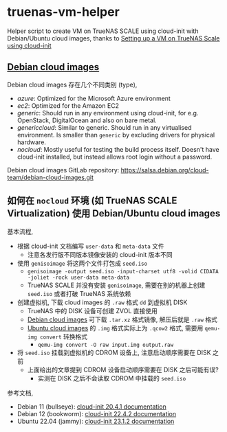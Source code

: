 
# truenas-vm-helper

Helper script to create VM on TrueNAS SCALE using cloud-init with Debian/Ubuntu cloud images,
thanks to [Setting up a VM on TrueNAS Scale using cloud-init](https://blog.robertorosario.com/setting-up-a-vm-on-truenas-scale-using-cloud-init/)

## [Debian cloud images](https://cloud.debian.org/images/cloud/)

Debian cloud images 存在几个不同类别 (type),

- _azure_: Optimized for the Microsoft Azure environment
- _ec2_: Optimized for the Amazon EC2
- _generic_: Should run in any environment using cloud-init, for e.g. OpenStack, DigitalOcean and also on bare metal.
- _genericcloud_: Similar to generic. Should run in any virtualised environment. Is smaller than `generic` by excluding drivers for physical hardware.
- _nocloud_: Mostly useful for testing the build process itself. Doesn't have cloud-init installed, but instead allows root login without a password.

Debian cloud images GitLab repository: https://salsa.debian.org/cloud-team/debian-cloud-images.git

## 如何在 `nocloud` 环境 (如 TrueNAS SCALE Virtualization) 使用 Debian/Ubuntu cloud images

基本流程,

* 根据 cloud-init 文档编写 `user-data` 和 `meta-data` 文件
    * 注意各发行版不同版本镜像安装的 cloud-init 版本不同
* 使用 `genisoimage` 将这两个文件打包成 `seed.iso`
    * `genisoimage -output seed.iso -input-charset utf8 -volid CIDATA -joliet -rock user-data meta-data`
    * TrueNAS SCALE 并没有安装 `genisoimage`, 需要在别的机器上创建 `seed.iso` 或者打破 TrueNAS 系统依赖
* 创建虚拟机, 下载 cloud images 的 `.raw` 格式 `dd` 到虚拟机 DISK
    * TrueNAS 中的 DISK 设备可创建 ZVOL 直接使用
    * [Debian cloud images](https://cloud.debian.org/images/cloud/) 可下载 `.tar.xz` 格式镜像, 解压后就是 `.raw` 格式
    * [Ubuntu cloud images](https://cloud-images.ubuntu.com/) 的 `.img` 格式实际上为 `.qcow2` 格式, 需要用 `qemu-img convert` 转换格式
        * `qemu-img convert -O raw input.img output.raw`
* 将 `seed.iso` 挂载到虚拟机的 CDROM 设备上, 注意启动顺序需要在 DISK 之前
    * 上面给出的文章提到 CDROM 设备启动顺序需要在 DISK 之后可能有误?
        * 实测在 DISK 之后不会读取 CDROM 中挂载的 `seed.iso`

参考文档,

* Debian 11 (bullseye): [cloud-init 20.4.1 documentation](https://cloudinit.readthedocs.io/en/20.4.1/)
* Debian 12 (bookworm): [cloud-init 22.4.2 documentation](https://cloudinit.readthedocs.io/en/22.4.2/index.html)
* Ubuntu 22.04 (jammy): [cloud-init 23.1.2 documentation](https://cloudinit.readthedocs.io/en/23.1.2/reference/modules.html)
